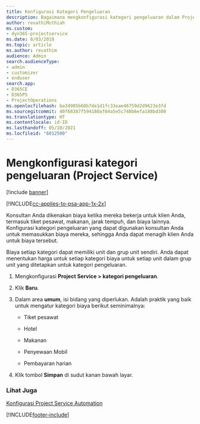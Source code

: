 ```yaml
---
title: Konfigurasi Kategori Pengeluaran
description: Bagaimana mengkonfigurasi kategori pengeluaran dalam Project Service
author: revathiMuthiah
ms.custom:
- dyn365-projectservice
ms.date: 8/03/2018
ms.topic: article
ms.author: revathim
audience: Admin
search.audienceType:
- admin
- customizer
- enduser
search.app:
- D365CE
- D365PS
- ProjectOperations
ms.openlocfilehash: ba34905b68b7de1d1fc33eae46759d2d9623e3fd
ms.sourcegitcommit: 40f68387f594180af64a5e5c748b6efa188bd300
ms.translationtype: HT
ms.contentlocale: id-ID
ms.lasthandoff: 05/10/2021
ms.locfileid: "6012500"
---
```

# <a name="configure-expense-categories-project-service"></a>Mengkonfigurasi kategori pengeluaran (Project Service)

[!include [banner](../includes/psa-now-project-operations.md)]

[!INCLUDE[cc-applies-to-psa-app-1x-2x](../includes/cc-applies-to-psa-app-1x-2x.md)]

Konsultan Anda dikenakan biaya ketika mereka bekerja untuk klien Anda, termasuk tiket pesawat, makanan, jarak tempuh, dan biaya lainnya. Konfigurasi kategori pengeluaran yang dapat digunakan konsultan Anda untuk memasukkan biaya mereka, sehingga Anda dapat menagih klien Anda untuk biaya tersebut.  
  
Biaya setiap kategori dapat memiliki unit dan grup unit sendiri. Anda dapat menentukan harga untuk setiap kategori biaya untuk setiap unit dalam grup unit yang ditetapkan untuk kategori pengeluaran.  
  
1.  Mengkonfigurasi **Project Service > kategori pengeluaran**.  
  
2.  Klik **Baru**.  
  
3.  Dalam area **umum**, isi bidang yang diperlukan. Adalah praktik yang baik untuk mengatur kategori biaya berikut seminimalnya:  
  
    -   Tiket pesawat  
  
    -   Hotel  
  
    -   Makanan  
  
    -   Penyewaan Mobil  
  
    -   Pembayaran harian  
  
4.  Klik tombol **Simpan** di sudut kanan bawah layar.  
  
### <a name="see-also"></a>Lihat Juga  
 [Konfigurasi Project Service Automation](../psa/configure.md)


[!INCLUDE[footer-include](../includes/footer-banner.md)]
